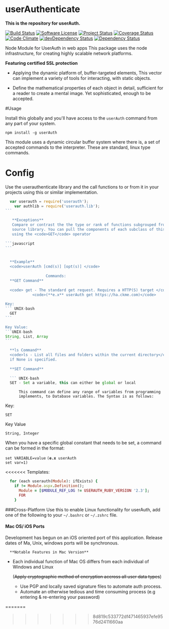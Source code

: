 # userAuthenticate
**This is the repository for userAuth.**

[![Build Status](https://travis-ci.org/ArcanaMagus/userAuthenticate.svg?branch=userAuth)](https://travis-ci.org/ArcanaMagus/userAuthenticate)
[![Software License](https://img.shields.io/badge/license-MIT-brightgreen.svg)](https://github.com/ArcanaMagus/userAuthenticate/blob/userAuth/LICENSE)
[![Project Status](http://stillmaintained.com/ArcanaMagus/userAuthenticate.png)](http://stillmaintained.com/ArcanaMagus/userAuthenticate)
[![Coverage Status](https://coveralls.io/repos/ArcanaMagus/userAuthenticate/badge.svg?branch=userAuth&service=github)](https://coveralls.io/github/ArcanaMagus/userAuthenticate?branch=userAuth)
[![Code Climate](https://codeclimate.com/github/ArcanaMagus/userAuthenticate/badges/gpa.svg)](https://codeclimate.com/github/ArcanaMagus/userAuthenticate)
[![devDependency Status](https://david-dm.org/gruntjs/grunt/dev-status.svg)](https://david-dm.org/gruntjs/grunt#info=devDependencies)
[![Dependency Status](https://david-dm.org/bower/bower.svg)](https://david-dm.org/bower/bower)


Node Module for UserAuth in web apps
  This package uses the node infrastructure, for
  creating highly scalable network platforms.
   
  **Featuring certified SSL protection**
  
  - Applying the dynamic platform of, buffer-targeted elements,
  This vector can implement a variety of tools for interacting,
  with static objects.
  
  - Define the mathematical properties of each object in detail,
  sufficient for a reader to create a mental image. Yet sophisticated,
  enough to be accepted. 

#Usage

Install this globally and you'll have access to the <code>userAuth</code> command from any part of
your system.
 
 <code>npm install -g userAuth</code>
  
  This module uses a dynamic circular buffer system where there is,
  a set of accepted commands to the interpreter. These are standard,
  linux type commands.

Config
======
 Use the userauthenticate library and the call functions to or from it in your
 projects using this or similar implementation.

````javascript
  var userauth = require('userauth');
    var authlib = require('userauth.lib');
```
   
   **Exceptions**
   Compare or contrast the the type or rank of functions subgrouped from the
   source library. You can pull the components of each subclass of this source
   using the <code>GET</code> operator 
   
```javascript
```

  
  **Example**
  <code>userAuth [cmd(s)] [opt(s)] </code>
   
                  Commands:
  **GET Command**
  
  <code> get - The standard get request. Requires a HTTP(S) target </code>
            <code>(**e.x** userAuth get https://ha.ckme.com)</code> 
            
Key:
``` UNIX-bash
  GET
```

Key Value:
```UNIX-bash
String, List, Array
```

  **ls Command**
  <code>ls - List all files and folders within the current directory</code>.
  if None is specified.
            
  **SET Command**  
  
  ``` UNIX-bash
  SET - Set a variable, this can either be global or local
 ````
          This command can define any range of variables from programming
          implements, to Database variables. The Syntax is as follows:
        

  Key: 
  ``` UNIX-bash
  SET
  ````
  
  Key Value 
  ```UNIX-bash
  String, Integer
  ```
          
  When you have a specific global constant that needs to be set,
  a command can be formed in the format:
          
 <code>set VARIABLE=value</code>
 <code>(**e.x** userAuth set var=1)</code>
  
<<<<<<< Templates:
```ruby 
  for (each userauth(Module): ifExists) {
    if != Module.aspx.Definition();
      Module = [$MODULE_REF_LOG != USERAUTH_RUBY_VERSION '2.3'];
      FOR 
    }
```
###Cross-Platform
Use this to enable Linux functionality for userAuth, add one of the following to your
<code>~/.bashrc</code> or <code>~/.zshrc</code> file.

#### Mac OS/ iOS Ports
Development has begun on an iOS oriented port of this application. Release dates of 
Ma, Unix, windows ports will be synchronous.

      **Notable Features in Mac Version**
- Each individual function of Mac OS differs from each individual of Windows and Linux      

 
  (~~Apply cryptographic method of encryption accross all user data types~~)
  - Use PGP and locally saved signature files to automate auth process.
  - Automate an otherwise tedious and time consuming process (e.g entering
   & re-entering your password)
  
=======
>>>>>>> 8d819c533772df471465937efe9576d2411660aa
